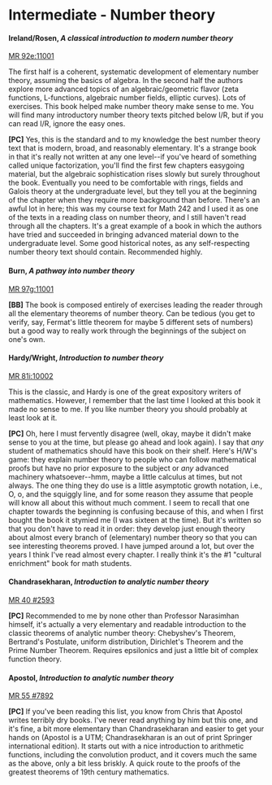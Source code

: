 # Intermediate - Number theory

#### Ireland/Rosen, *A classical introduction to modern number theory*

[MR 92e:11001](http://www.ams.org/mathscinet-getitem?mr=92e%3A11001)

The first half is a coherent, systematic development of elementary number theory, assuming the
basics of algebra.  In the second half the authors explore more advanced topics of an
algebraic/geometric flavor (zeta functions, L-functions, algebraic number fields, elliptic
curves).  Lots of exercises.  This book helped make number theory make sense to me.  You will
find many introductory number theory texts pitched below I/R, but if you can read I/R, ignore
the easy ones.

**[PC]** Yes, this is the standard and to my knowledge the best number theory text that is
modern, broad, and reasonably elementary.  It's a strange book in that it's really not written
at any one level--if you've heard of something called unique factorization, you'll find the
first few chapters easygoing material, but the algebraic sophistication rises slowly but surely
throughout the book.  Eventually you need to be comfortable with rings, fields and Galois
theory at the undergraduate level, but they tell you at the beginning of the chapter when they
require more background than before.  There's an awful lot in here; this was my course text for
Math 242 and I used it as one of the texts in a reading class on number theory, and I still
haven't read through all the chapters.  It's a great example of a book in which the authors
have tried and succeeded in bringing advanced material down to the undergraduate level.  Some
good historical notes, as any self-respecting number theory text should contain.  Recommended
highly.

#### Burn, *A pathway into number theory*

[MR 97g:11001](http://www.ams.org/mathscinet-getitem?mr=97g%3A11001)

**[BB]** The book is composed entirely of exercises leading the reader through all the
elementary theorems of number theory.  Can be tedious (you get to verify, say, Fermat's little
theorem for maybe 5 different sets of numbers) but a good way to really work through the
beginnings of the subject on one's own.

#### Hardy/Wright, *Introduction to number theory*

[MR 81i:10002](http://www.ams.org/mathscinet-getitem?mr=81i%3A10002)

This is the classic, and Hardy is one of the great expository writers of mathematics.  However,
I remember that the last time I looked at this book it made no sense to me.  If you like number
theory you should probably at least look at it.

**[PC]** Oh, here I must fervently disagree (well, okay, maybe it didn't make sense to you at
the time, but please go ahead and look again).  I say that *any* student of mathematics should
have this book on their shelf.  Here's H/W's game: they explain number theory to people who can
follow mathematical proofs but have no prior exposure to the subject or *any* advanced
machinery whatsoever--hmm, maybe a little calculus at times, but not always.  The one thing
they do use is a little asymptotic growth notation, i.e., O, o, and the squiggly line, and for
some reason they assume that people will know all about this without much comment.  I seem to
recall that one chapter towards the beginning is confusing because of this, and when I first
bought the book it stymied me (I was sixteen at the time).  But it's written so that you don't
have to read it in order: they develop just enough theory about almost every branch of
(elementary) number theory so that you can see interesting theorems proved.  I have jumped
around a lot, but over the years I think I've read almost every chapter.  I really think it's
the #1 "cultural enrichment" book for math students.

#### Chandrasekharan, *Introduction to analytic number theory*

[MR 40 #2593](http://www.ams.org/mathscinet-getitem?mr=40+%232593)

**[PC]** Recommended to me by none other than Professor Narasimhan himself, it's actually a
very elementary and readable introduction to the classic theorems of analytic number theory:
Chebyshev's Theorem, Bertrand's Postulate, uniform distribution, Dirichlet's Theorem and the
Prime Number Theorem.  Requires epsilonics and just a little bit of complex function theory.

#### Apostol, *Introduction to analytic number theory*

[MR 55 #7892](http://www.ams.org/mathscinet-getitem?mr=55+237892)

**[PC]** If you've been reading this list, you know from Chris that Apostol writes terribly dry
books.  I've never read anything by him but this one, and it's fine, a bit more elementary than
Chandrasekharan and easier to get your hands on (Apostol is a UTM; Chandrasekharan is an out of
print Springer international edition).  It starts out with a nice introduction to arithmetic
functions, including the convolution product, and it covers much the same as the above, only a
bit less briskly.  A quick route to the proofs of the greatest theorems of 19th century
mathematics.
